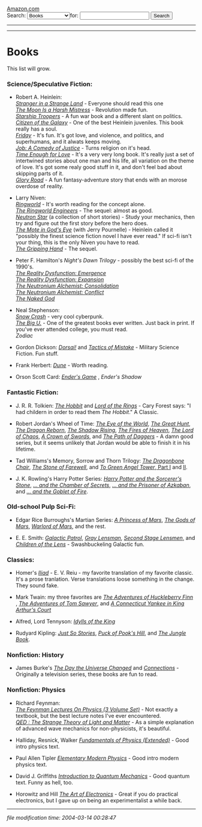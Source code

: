 <form method="get" action="http://www.amazon.com/exec/obidos/external-search"><p class="centered"><a href="http://www.amazon.com/exec/obidos/redirect-home/theworldofhalcan">Amazon.com</a><br>Search: <select name="mode"><option value="books">Books</option> <option value="music">Popular Music</option> <option value="classical-music">Classical Music</option> <option value="video">Video</option> <option value="toys">Toys</option> <option value="electronics">Electronics</option> <option value="blended">All Products</option> </select>for: <input type="text" name="keyword" size="20" value=""> <input type="hidden" name="tag" value="theworldofhalcan"> <input type="submit" value="Search" name="Search"></p></form>

* * *

* * *

Books
=====

This list will grow.

### Science/Speculative Fiction:

*   Robert A. Heinlein:  
    [_Stranger in a Strange Land_](/isbn/?0441790348) - Everyone should read this one  
    [_The Moon Is a Harsh Mistress_](/isbn/?0312863551) - Revolution made fun.  
    [_Starship Troopers_](/isbn/?0441783589) - A fun war book and a different slant on politics.  
    [_Citizen of the Galaxy_](/isbn/?0345342445) - One of the best Heinlein juveniles. This book really has a soul.  
    [_Friday_](/isbn/?0345414004) - It's fun. It's got love, and violence, and politics, and superhumans, and it alwats keeps moving.  
    [_Job: A Comedy of Justice_](/isbn/?0345316509) - Turns religion on it's head.  
    [_Time Enough for Love_](/isbn/?0441810764) \- It's a very very long book. It's really just a set of intertwined stories about one man and his life, all variation on the theme of love. It's got some realy good stuff in it, and don't feel bad about skipping parts of it.  
    [_Glory Road_](/isbn/?0671721674) - A fun fantasy-adventure story that ends with an morose overdose of reality.  
    

*   Larry Niven:  
    [_Ringworld_](/isbn/?0345333926) - It's worth reading for the concept alone.  
    [_The Ringworld Engineers_](/isbn/?0345334302) - The sequel: almost as good.  
    [_Neutron Star_](/isbn/?0345336941) (a collection of short stories) - Study your mechanics, then try and figure out the first story before the hero does.  
    [_The Mote in God's Eye_](/isbn/?0671741926) (with Jerry Pournelle) - Heinlein called it "possibly the finest science fiction novel I have ever read." If sci-fi isn't your thing, this is the only Niven you have to read.  
    [_The Gripping Hand_](/isbn/?0671795740) - The sequel.

*   Peter F. Hamilton's _Night's Dawn Trilogy_ - possibly the best sci-fi of the 1990's.  
    [_The Reality Dysfunction: Emergence_](http://www.amazon.com/exec/obidos/ASIN/0446605158/ref=nosim/theworldofhalcan/)  
    [_The Reality Dysfunction: Expansion_](http://www.amazon.com/exec/obidos/ASIN/0446605166/ref=nosim/theworldofhalcan/)  
    [_The Neutronium Alchemist: Consolidation_](http://www.amazon.com/exec/obidos/ASIN/0446605174/ref=nosim/theworldofhalcan/)  
    [_The Neutronium Alchemist: Conflict_](http://www.amazon.com/exec/obidos/ASIN/0446605468/ref=nosim/theworldofhalcan/)  
    [_The Naked God_](http://www.amazon.com/exec/obidos/ASIN/0446525677/ref=nosim/theworldofhalcan/)

*   Neal Stephenson:  
    [_Snow Crash_](/isbn/?0553562614) - very cool cyberpunk.  
    [_The Big U._](/isbn/?0380816032) - One of the greatest books ever written. Just back in print. If you've ever attended college, you must read.  
    _Zodiac_

*   Gordon Dickson: [_Dorsai!_](/isbn/?0812503988) and [_Tactics of Mistake_](/isbn/?0812545311) - Military Science Fiction. Fun stuff.

*   Frank Herbert: [_Dune_](/isbn/?0441172717) - Worth reading.

*   Orson Scott Card: [_Ender's Game_](http://www.amazon.com/exec/obidos/ASIN/0812550706/theworldoofhalcan) , _Ender's Shadow_

### Fantastic Fiction:

*   J. R. R. Tolkien: [_The Hobbit_](/isbn/?0395282659) and [_Lord of the Rings_](/isbn/?0395974682) - Cary Forest says: "I had childern in order to read them _The Hobbit_." A Classic.

*   Robert Jordan's Wheel of Time: [_The Eye of the World_](/isbn/?0812511816), [_The Great Hunt_](/isbn/?0812517725), [_The Dragon Reborn_](/isbn/?0812513711), [_The Shadow Rising_](/isbn/?0812513738), [_The Fires of Heaven_](/isbn/?0812550307), [_The Lord of Chaos_](/isbn/?0812513754), [_A Crown of Swords_](/isbn/?0812550285), and [_The Path of Daggers_](/isbn/?0312857691) - A damn good series, but it seems unlikely that Jordan would be able to finish it in his lifetime.

*   Tad Williams's Memory, Sorrow and Thorn Trilogy: [_The Dragonbone Chair_](/isbn/?0809900033), [_The Stone of Farewell_](/isbn/?0886774802), and [_To Green Angel Tower_, Part I](/isbn/?0886775981) and [II](/isbn/?0886776066).

*   J. K. Rowling's Harry Potter Series: [_Harry Potter and the Sorcerer's Stone_](/isbn/?0590353403), [_... and the Chamber of Secrets_](/isbn/?0439064864), [_... and the Prisoner of Azkaban_](/isbn/?0439136350), and [_... and the Goblet of Fire_](/isbn/?0439139597).

### Old-school Pulp Sci-Fi:

*   Edgar Rice Burroughs's Martian Series: [_A Princess of Mars_](/isbn/?0345331389), [_The Gods of Mars_](/isbn/?0345324390), [_Warlord of Mars_](/isbn/?0345324536), and the rest.

*   E. E. Smith: [_Galactic Patrol_](/isbn/?1882968115), [_Gray Lensman_](/isbn/?1882968123), [_Second Stage Lensmen_](/isbn/?1882968131), and [_Children of the Lens_](/isbn/?188296814X) - Swashbuckeling Galactic fun.

### Classics:

*   Homer's [_Iliad_](/isbn/?0140440143) - E. V. Reiu - my favorite translation of my favorite classic. It's a prose tranlation. Verse translations loose something in the change. They sound fake.

*   Mark Twain: my three favorites are [_The Adventures of Huckleberry Finn_](/isbn/?0140390464) , [_The Adventures of Tom Sawyer_](/isbn/?0812504208), and [_A Connecticut Yankee in King Arthur's Court_](/isbn/?0812504364)

*   Alfred, Lord Tennyson: [_Idylls of the King_](/isbn/?0451524705)

*   Rudyard Kipling: [_Just So Stories_](/isbn/?0486278212), [_Puck of Pook's Hill_](/isbn/?0140183531), and [_The Jungle Book_](/isbn/?0812504690).

### Nonfiction: History

*   James Burke's [_The Day the Universe Changed_](/isbn/?0316117048) and [_Connections_](/isbn/?0316116726) - Originally a television series, these books are fun to read.

### Nonfiction: Physics

*   Richard Feynman:  
    [_The Feynman Lectures On Physics (3 Volume Set)_](/isbn/?0201021153) \- Not exactly a textbook, but the best lecture notes I've ever encountered.  
    [_QED : The Strange Theory of Light and Matter_](/isbn/?0691024170) \- As a simple explanation of advanced wave mechanics for non-physicists, it's beautiful.

*   Halliday, Resnick, Walker [_Fundamentals of Physics (Extended)_](/isbn/?0471105597) - Good intro physics text.

*   Paul Allen Tipler [_Elementary Modern Physics_](/isbn/?0879015691) \- Good intro modern physics text.

*   David J. Griffiths [_Introduction to Quantum Mechanics_](/isbn/?0131244051) \- Good quantum text. Funny as hell, too.

*   Horowitz and Hill [_The Art of Electronics_](/isbn/?0521370957) \- Great if you do practical electronics, but I gave up on being an experimentalist a while back.

* * *

<div class="rightside"><em>file modification time: 2004-03-14 00:28:47</em></div>
